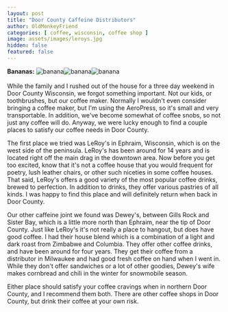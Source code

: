 ```yaml
---
layout: post
title: "Door County Caffeine Distributors"
author: OldMonkeyFriend
categories: [ coffee, wisconsin, coffee shop ]
image: assets/images/leroys.jpg
hidden: false
featured: false
---
```

**Bananas:** ![banana]({{site.baseurl}}/assets/images/banana.png)![banana]({{site.baseurl}}/assets/images/banana.png)![banana]({{site.baseurl}}/assets/images/banana.png)<br><br>While the family and I rushed out of the house for a three day weekend in Door County Wisconsin, we forgot something important.  Not our kids, or toothbrushes, but our coffee maker.  Normally I wouldn't even consider bringing a coffee maker, but I'm using the AeroPress, so it's small and very transportable.  In addition, we've become somewhat of coffee snobs, so not just any coffee will do.  Anyway, we were lucky enough to find a couple places to satisfy our coffee needs in Door County. 

The first place we tried was LeRoy's in Ephraim, Wisconsin, which is on the west side of the peninsula.  LeRoy's has been around for 14 years and is located right off the main drag in the downtown area.  Now before you get too excited, know that it's not a coffee house that you would frequent for poetry, lush leather chairs, or other such niceties in some coffee houses.  That said, LeRoy's offers a good variety of the most popular coffee drinks, brewed to perfection.  In addition to drinks, they offer various pastries of all kinds.  I was happy to find this place and will definitely return when back in Door County.

Our other caffeine joint we found was Dewey's, between Gills Rock and Sister Bay, which is a little more north than Ephraim, near the tip of Door County.  Just like LeRoy's it's not really a place to hangout, but does have good coffee.  I had their house blend which is a combination of a light and dark roast from Zimbabwe and Columbia.  They offer other coffee drinks, and have been around for four years.  They get their coffee from a distributor in Milwaukee and had good fresh coffee on hand when I went in.  While they don't offer sandwiches or a lot of other goodies, Dewey's wife makes cornbread and chili in the winter for snowmobile season.

Either place should satisfy your coffee cravings when in northern Door County, and I recommend them both.  There are other coffee shops in Door County, but drink their coffee at your own risk.

